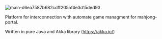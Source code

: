 ![main-d6ea7587b682cdff205af4e3d15ded93](https://github.com/unStatiK/YagiMotel/assets/343531/a01883b4-dbb4-4ec3-9bc4-901413ff6109)

Platform for interconnection with automate game managment for mahjong-portal.

Written in pure Java and Akka library (https://akka.io/)
